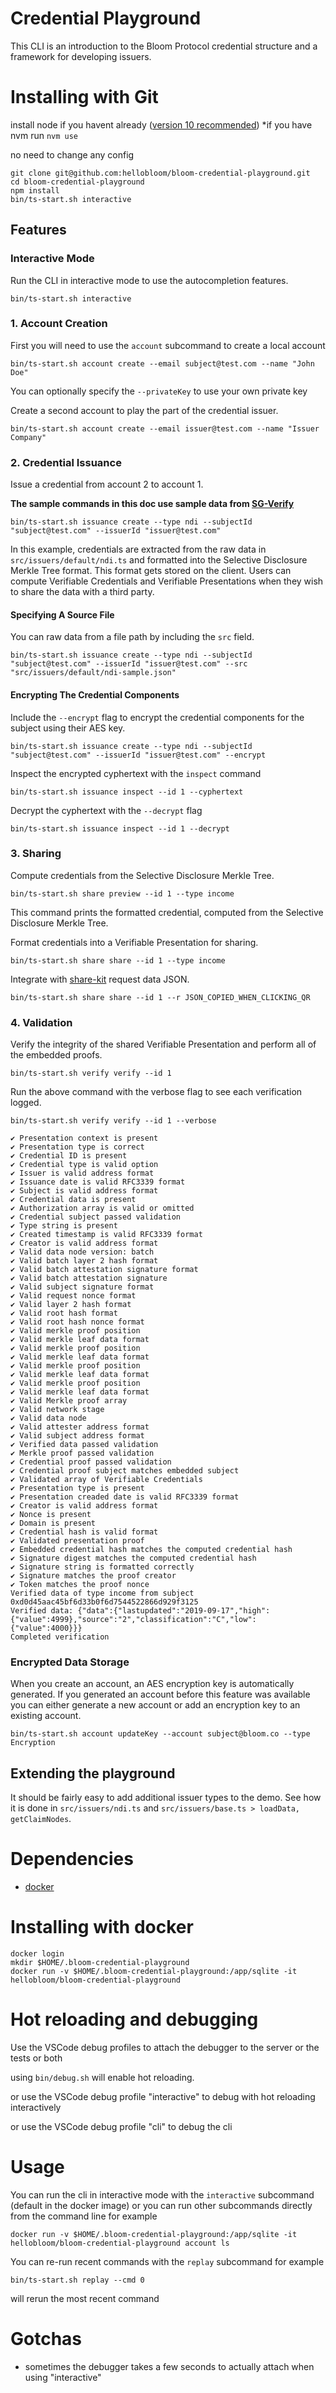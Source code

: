 # Credential Playground

This CLI is an introduction to the Bloom Protocol credential structure and a framework for developing issuers.

# Installing with Git

install node if you havent already ([version 10 recommended](https://nodejs.org/dist/v10.15.1/)) \*if you have nvm run `nvm use`

no need to change any config

```
git clone git@github.com:hellobloom/bloom-credential-playground.git
cd bloom-credential-playground
npm install
bin/ts-start.sh interactive
```

## Features

### Interactive Mode

Run the CLI in interactive mode to use the autocompletion features.

```
bin/ts-start.sh interactive
```

### 1. Account Creation

First you will need to use the `account` subcommand to create a local account

`bin/ts-start.sh account create --email subject@test.com --name "John Doe"`

You can optionally specify the `--privateKey` to use your own private key

Create a second account to play the part of the credential issuer.

`bin/ts-start.sh account create --email issuer@test.com --name "Issuer Company"`

### 2. Credential Issuance

Issue a credential from account 2 to account 1.

**The sample commands in this doc use sample data from [SG-Verify](<https://public.cloud.myinfo.gov.sg/sg-verify/sgverify-webhook-specs.html#section/Understanding-the-Data-Structure/Data-Items-(Top-Level)>)**

`bin/ts-start.sh issuance create --type ndi --subjectId "subject@test.com" --issuerId "issuer@test.com"`

In this example, credentials are extracted from the raw data in `src/issuers/default/ndi.ts` and formatted into the Selective Disclosure Merkle Tree format. This format gets stored on the client. Users can compute Verifiable Credentials and Verifiable Presentations when they wish to share the data with a third party.

#### Specifying A Source File

You can raw data from a file path by including the `src` field.

`bin/ts-start.sh issuance create --type ndi --subjectId "subject@test.com" --issuerId "issuer@test.com" --src "src/issuers/default/ndi-sample.json"`

#### Encrypting The Credential Components

Include the `--encrypt` flag to encrypt the credential components for the subject using their AES key.

`bin/ts-start.sh issuance create --type ndi --subjectId "subject@test.com" --issuerId "issuer@test.com" --encrypt`

Inspect the encrypted cyphertext with the `inspect` command

`bin/ts-start.sh issuance inspect --id 1 --cyphertext`

Decrypt the cyphertext with the `--decrypt` flag

`bin/ts-start.sh issuance inspect --id 1 --decrypt`

### 3. Sharing

Compute credentials from the Selective Disclosure Merkle Tree.

`bin/ts-start.sh share preview --id 1 --type income`

This command prints the formatted credential, computed from the Selective Disclosure Merkle Tree.

Format credentials into a Verifiable Presentation for sharing.

`bin/ts-start.sh share share --id 1 --type income`

Integrate with [share-kit](https://github.com/hellobloom/share-kit) request data JSON.

`bin/ts-start.sh share share --id 1 --r JSON_COPIED_WHEN_CLICKING_QR`

### 4. Validation

Verify the integrity of the shared Verifiable Presentation and perform all of the embedded proofs.

`bin/ts-start.sh verify verify --id 1`

Run the above command with the verbose flag to see each verification logged.

`bin/ts-start.sh verify verify --id 1 --verbose`

```
✔ Presentation context is present
✔ Presentation type is correct
✔ Credential ID is present
✔ Credential type is valid option
✔ Issuer is valid address format
✔ Issuance date is valid RFC3339 format
✔ Subject is valid address format
✔ Credential data is present
✔ Authorization array is valid or omitted
✔ Credential subject passed validation
✔ Type string is present
✔ Created timestamp is valid RFC3339 format
✔ Creator is valid address format
✔ Valid data node version: batch
✔ Valid batch layer 2 hash format
✔ Valid batch attestation signature format
✔ Valid batch attestation signature
✔ Valid subject signature format
✔ Valid request nonce format
✔ Valid layer 2 hash format
✔ Valid root hash format
✔ Valid root hash nonce format
✔ Valid merkle proof position
✔ Valid merkle leaf data format
✔ Valid merkle proof position
✔ Valid merkle leaf data format
✔ Valid merkle proof position
✔ Valid merkle leaf data format
✔ Valid merkle proof position
✔ Valid merkle leaf data format
✔ Valid Merkle proof array
✔ Valid network stage
✔ Valid data node
✔ Valid attester address format
✔ Valid subject address format
✔ Verified data passed validation
✔ Merkle proof passed validation
✔ Credential proof passed validation
✔ Credential proof subject matches embedded subject
✔ Validated array of Verifiable Credentials
✔ Presentation type is present
✔ Presentation creaded date is valid RFC3339 format
✔ Creator is valid address format
✔ Nonce is present
✔ Domain is present
✔ Credential hash is valid format
✔ Validated presentation proof
✔ Embedded credential hash matches the computed credential hash
✔ Signature digest matches the computed credential hash
✔ Signature string is formatted correctly
✔ Signature matches the proof creator
✔ Token matches the proof nonce
Verified data of type income from subject 0xd0d45aac45bf6d33b0f6d7544522866d929f3125
Verified data: {"data":{"lastupdated":"2019-09-17","high":{"value":4999},"source":"2","classification":"C","low":{"value":4000}}}
Completed verification
```

### Encrypted Data Storage

When you create an account, an AES encryption key is automatically generated. If you generated an account before this feature was available you can either generate a new account or add an encryption key to an existing account.

`bin/ts-start.sh account updateKey --account subject@bloom.co --type Encryption`

## Extending the playground

It should be fairly easy to add additional issuer types to the demo. See how it is done in `src/issuers/ndi.ts` and `src/issuers/base.ts > loadData, getClaimNodes`.

# Dependencies

- [docker](https://docs.docker.com/install/)

# Installing with docker

```
docker login
mkdir $HOME/.bloom-credential-playground
docker run -v $HOME/.bloom-credential-playground:/app/sqlite -it hellobloom/bloom-credential-playground
```

# Hot reloading and debugging

Use the VSCode debug profiles to attach the debugger to the server or the tests or both

using `bin/debug.sh` will enable hot reloading.

or use the VSCode debug profile "interactive" to debug with hot reloading interactively

or use the VSCode debug profile "cli" to debug the cli

# Usage

You can run the cli in interactive mode with the `interactive` subcommand (default in the docker image) or you can run other subcommands directly from the command line for example

`docker run -v $HOME/.bloom-credential-playground:/app/sqlite -it hellobloom/bloom-credential-playground account ls`

You can re-run recent commands with the `replay` subcommand for example

`bin/ts-start.sh replay --cmd 0`

will rerun the most recent command

# Gotchas

- sometimes the debugger takes a few seconds to actually attach when using "interactive"
